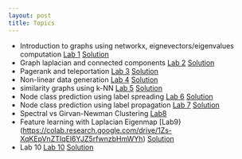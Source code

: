 ```yaml
---
layout: post
title: Topics
---
```


- Introduction to graphs using networkx, eignevectors/eigenvalues computation <a href="./l1.pdf" target="_blank">Lab 1</a> [Solution](https://colab.research.google.com/drive/1u0D63QsAp1eq8OdvhYxmzHLx8qGwq67b)
- Graph laplacian and connected components <a href="./l2.pdf" target="_blank">Lab 2</a> [Solution](https://colab.research.google.com/drive/1pt1MbCUynFPaXQ4HuzU45510BJB_F7_v)
- Pagerank and teleportation <a href="./l3.pdf" target="_blank">Lab 3</a> [Solution](https://colab.research.google.com/drive/1KIvKkA4m1yZXdV3szFI-mx2S2mc5mmGK)
- Non-linear data generation <a href="./l4.pdf" target="_blank">Lab 4</a> [Solution](https://colab.research.google.com/drive/1Xkx_Tgh4yhHuKc44U6p5oln7F80Cglh9)
- similarity graphs using k-NN <a href="./l5.pdf" target="_blank">Lab 5</a> [Solution](https://colab.research.google.com/drive/1UQ1wC42IZrQbePI1Eg17LnYOAR751RYi)
- Node class prediction using label spreading <a href="./l6.pdf" target="_blank">Lab 6</a> [Solution](https://colab.research.google.com/drive/1XZZCmjVUX1rV00V9G6Yc9Ul9rXDFCT1Y)
- Node class prediction using label propagation <a href="./l7.pdf" target="_blank">Lab 7</a> [Solution](https://colab.research.google.com/drive/15n1PZslwjG7UwNHJa0r1uYOy-U4SFIPy)
- Spectral vs Girvan-Newman Clustering [Lab8](https://colab.research.google.com/drive/1hrZLmyc6FFP8_MAycSIs2BId3djmqM4P)
- Feature learning with Laplacian Eigenmap [Lab9}(https://colab.research.google.com/drive/1Zs-XqKEpVnZTIqEl6YJZ5rfwnzbHmWYh) [Solution](https://colab.research.google.com/drive/1z8i7trlTlQp4YCLPfDeljtoEoj1vZANT)
- Lab 10 <a href="./l10.pdf" target="_blank">Lab 10</a> [Solution](https://colab.research.google.com/drive/1ucLN3ba90ouIS6lY9KbVaiz6FaTP4QzM)
